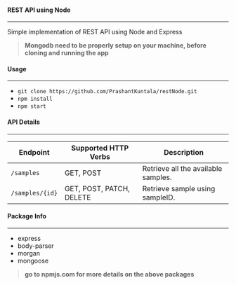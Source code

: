 #### REST API using Node
---

Simple implementation of REST API using Node and Express

> **Mongodb need to be properly setup on your machine, before cloning and running the app**

#### Usage
---

- `git clone https://github.com/PrashantKuntala/restNode.git`
- `npm install`
- `npm start`

#### API Details
---
| Endpoint      | Supported HTTP Verbs     | Description                         |
|---------------|--------------------------|-------------------------------------|
|`/samples`     | GET, POST                | Retrieve all the available samples. |
|`/samples/{id}`| GET, POST, PATCH, DELETE | Retrieve sample using sampleID.     |   

#### Package Info
---
- express
- body-parser
- morgan
- mongoose

> **go to npmjs.com for more details on the above packages**